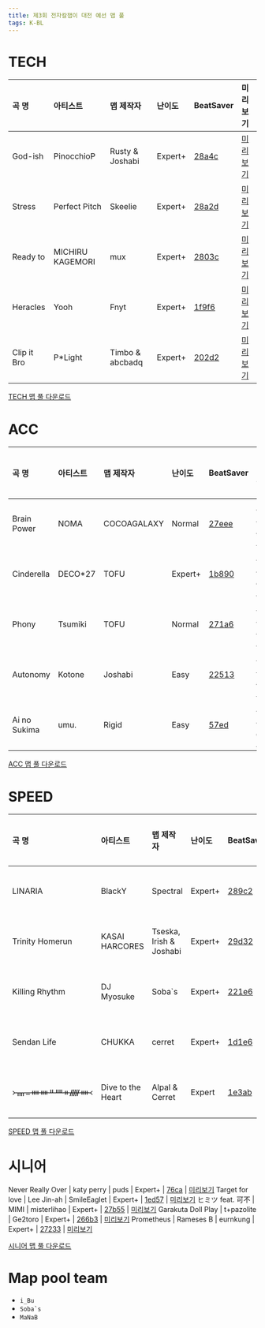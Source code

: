 ```yaml
---
title: 제3회 전자칼잽이 대전 예선 맵 풀
tags: K-BL
---
```


# TECH

| 곡 명       | 아티스트         | 맵 제작자       | 난이도  | BeatSaver                                 | 미리보기                                                  |
| :---------- | :--------------- | :-------------- | :------ | :---------------------------------------- | :-------------------------------------------------------- |
| God-ish     | PinocchioP       | Rusty & Joshabi | Expert+ | [28a4c](https://beatsaver.com/maps/28a4c) | [미리보기](https://skystudioapps.com/bs-viewer/?id=28a4c) |
| Stress      | Perfect Pitch    | Skeelie         | Expert+ | [28a2d](https://beatsaver.com/maps/28a2d) | [미리보기](https://skystudioapps.com/bs-viewer/?id=28a2d) |
| Ready to    | MICHIRU KAGEMORI | mux             | Expert+ | [2803c](https://beatsaver.com/maps/2803c) | [미리보기](https://skystudioapps.com/bs-viewer/?id=2803c) |
| Heracles    | Yooh             | Fnyt            | Expert+ | [1f9f6](https://beatsaver.com/maps/1f9f6) | [미리보기](https://skystudioapps.com/bs-viewer/?id=1f9f6) |
| Clip it Bro | P\*Light         | Timbo & abcbadq | Expert+ | [202d2](https://beatsaver.com/maps/202d2) | [미리보기](https://skystudioapps.com/bs-viewer/?id=202d2) |

<a href="/playlist/kbsl3_tech_qualifier.json" download>TECH 맵 풀 다운로드</a>

# ACC

| 곡 명        | 아티스트 | 맵 제작자   | 난이도  | BeatSaver                                 | 미리보기                                                  |
| :----------- | :------- | :---------- | :------ | :---------------------------------------- | :-------------------------------------------------------- |
| Brain Power  | NOMA     | COCOAGALAXY | Normal  | [27eee](https://beatsaver.com/maps/27eee) | [미리보기](https://skystudioapps.com/bs-viewer/?id=27eee) |
| Cinderella   | DECO\*27 | TOFU        | Expert+ | [1b890](https://beatsaver.com/maps/1b890) | [미리보기](https://skystudioapps.com/bs-viewer/?id=1b890) |
| Phony        | Tsumiki  | TOFU        | Normal  | [271a6](https://beatsaver.com/maps/271a6) | [미리보기](https://skystudioapps.com/bs-viewer/?id=271a6) |
| Autonomy     | Kotone   | Joshabi     | Easy    | [22513](https://beatsaver.com/maps/22513) | [미리보기](https://skystudioapps.com/bs-viewer/?id=22513) |
| Ai no Sukima | umu.     | Rigid       | Easy    | [57ed](https://beatsaver.com/maps/57ed)   | [미리보기](https://skystudioapps.com/bs-viewer/?id=57ed)  |

<a href="/playlist/kbsl3_acc_qualifier.json" download>ACC 맵 풀 다운로드</a>

# SPEED

| 곡 명           | 아티스트          | 맵 제작자               | 난이도  | BeatSaver                                 | 미리보기                                                  |
| :-------------- | :---------------- | :---------------------- | :------ | :---------------------------------------- | :-------------------------------------------------------- |
| LINARIA         | BlackY            | Spectral                | Expert+ | [289c2](https://beatsaver.com/maps/289c2) | [미리보기](https://skystudioapps.com/bs-viewer/?id=289c2) |
| Trinity Homerun | KASAI HARCORES    | Tseska, Irish & Joshabi | Expert+ | [29d32](https://beatsaver.com/maps/29d32) | [미리보기](https://skystudioapps.com/bs-viewer/?id=29d32) |
| Killing Rhythm  | DJ Myosuke        | Soba`s                  | Expert+ | [221e6](https://beatsaver.com/maps/221e6) | [미리보기](https://skystudioapps.com/bs-viewer/?id=221e6) |
| Sendan Life     | CHUKKA            | cerret                  | Expert+ | [1d1e6](https://beatsaver.com/maps/1d1e6) | [미리보기](https://skystudioapps.com/bs-viewer/?id=1d1e6) |
| ᚛ᚄᚚᚓᚓᚇᚉᚑᚏᚓ᚜     | Dive to the Heart | Alpal & Cerret          | Expert  | [1e3ab](https://beatsaver.com/maps/1e3ab) | [미리보기](https://skystudioapps.com/bs-viewer/?id=1e3ab) |

<a href="/playlist/kbsl3_speed_qualifier.json" download>SPEED 맵 풀 다운로드</a>

# 시니어

Never Really Over | katy perry | puds | Expert+ | [76ca](https://beatsaver.com/maps/76ca) | [미리보기](https://skystudioapps.com/bs-viewer/?id=76ca)
Target for love | Lee Jin-ah | SmileEaglet | Expert+ | [1ed57](https://beatsaver.com/maps/1ed57) | [미리보기](https://skystudioapps.com/bs-viewer/?id=1ed57)
ヒミツ feat. 可不 | MIMI | misterlihao | Expert+ | [27b55](https://beatsaver.com/maps/27b55) | [미리보기](https://skystudioapps.com/bs-viewer/?id=27b55)
Garakuta Doll Play | t+pazolite | Ge2toro | Expert+ | [266b3](https://beatsaver.com/maps/266b3) | [미리보기](https://skystudioapps.com/bs-viewer/?id=266b3)
Prometheus | Rameses B | eurnkung | Expert+ | [27233](https://beatsaver.com/maps/27233) | [미리보기](https://skystudioapps.com/bs-viewer/?id=27233)

<a href="/playlist/kbsl3_senior_qualifier.json" download>시니어 맵 풀 다운로드</a>

# Map pool team

- `i_Bu`
- `` Soba`s ``
- `MaNaB`
